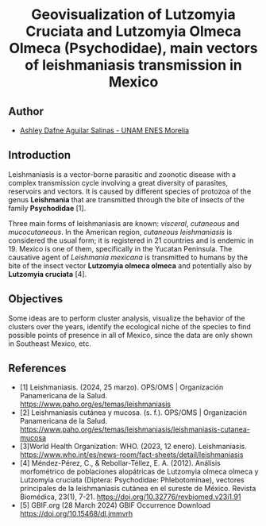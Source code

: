 <h1 align="center">Geovisualization of Lutzomyia Cruciata and Lutzomyia Olmeca Olmeca (Psychodidae), main vectors of leishmaniasis transmission in Mexico</h1>

## Author 
- [Ashley Dafne Aguilar Salinas - UNAM ENES Morelia](https://github.com/AshleyDafneAguilar)


## Introduction 
Leishmaniasis is a vector-borne parasitic and zoonotic disease with a complex transmission cycle involving a great diversity of parasites, reservoirs and vectors.  It is caused by different species of protozoa of the genus **Leishmania** that are transmitted through the bite of insects of the family **Psychodidae** [1].

Three main forms of leishmaniasis are known: *visceral*, *cutaneous* and *mucocutaneous*. In the American region, *cutaneous leishmaniasis* is considered the usual form; it is registered in 21 countries and is endemic in 19. Mexico is one of them, specifically in the Yucatan Peninsula. 
The causative agent of *Leishmania mexicana* is transmitted to humans by the bite of the insect vector **Lutzomyia olmeca olmeca** and potentially also by **Lutzomyia cruciata** [4].


## Objectives
Some ideas are to perform cluster analysis, visualize the behavior of the clusters over the years, identify the ecological niche of the species to find possible points of presence in all of Mexico, since the data are only shown in Southeast Mexico, etc.


## References
- [1] Leishmaniasis. (2024, 25 marzo). OPS/OMS | Organización Panamericana de la Salud. https://www.paho.org/es/temas/leishmaniasis
- [2] Leishmaniasis cutánea y mucosa. (s. f.). OPS/OMS | Organización Panamericana de la Salud. https://www.paho.org/es/temas/leishmaniasis/leishmaniasis-cutanea-mucosa
- [3]World Health Organization: WHO. (2023, 12 enero). Leishmaniasis. https://www.who.int/es/news-room/fact-sheets/detail/leishmaniasis
- [4] Méndez-Pérez, C., & Rebollar-Téllez, E. A. (2012). Análisis morfométrico de poblaciones alopátricas de Lutzomyia olmeca olmeca y Lutzomyia cruciata (Diptera: Psychodidae: Phlebotominae), vectores principales de la leishmaniasis cutánea en el sureste de México. Revista Biomédica, 23(1), 7-21. https://doi.org/10.32776/revbiomed.v23i1.91
- [5] GBIF.org (28 March 2024) GBIF Occurrence Download  https://doi.org/10.15468/dl.jmmvrh
